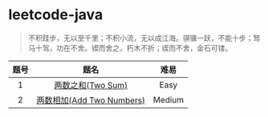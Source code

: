# leetcode-java

> 不积跬步，无以至千里；不积小流，无以成江海。骐骥一跃，不能十步；驽马十驾，功在不舍。锲而舍之，朽木不折；锲而不舍，金石可镂。

题号|题名|难易
:---:|:---:|:---:
1|[两数之和(Two Sum)](https://github.com/DingYufan/leetcode-java/blob/master/easy/TwoSum.java)|Easy
2|[两数相加(Add Two Numbers)](https://github.com/DingYufan/leetcode-java/blob/master/medium/AddTwoNumbers.java)|Medium
